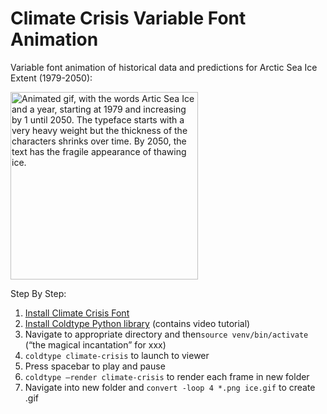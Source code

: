 # Climate Crisis Variable Font Animation

Variable font animation of historical data and predictions for Arctic Sea Ice Extent (1979-2050):


<img src="https://github.com/duncanbradley/typography/blob/main/ice.gif" alt="Animated gif, with the words Artic Sea Ice and a year, starting at 1979 and increasing by 1 until 2050. The typeface starts with a very heavy weight but the thickness of the characters shrinks over time. By 2050, the text has the fragile appearance of thawing ice." width="300" />

Step By Step:
1. [Install Climate Crisis Font](https://kampanjat.hs.fi/climatefont/index.html)
2. [Install Coldtype Python library](https://coldtype.goodhertz.com/install.html) (contains video tutorial)
3. Navigate to appropriate directory and then`source venv/bin/activate` (“the magical incantation” for xxx)
4. `coldtype climate-crisis` to launch to viewer
5. Press spacebar to play and pause
6. `coldtype —render climate-crisis` to render each frame in new folder
7. Navigate into new folder and `convert -loop 4 *.png ice.gif` to create .gif

